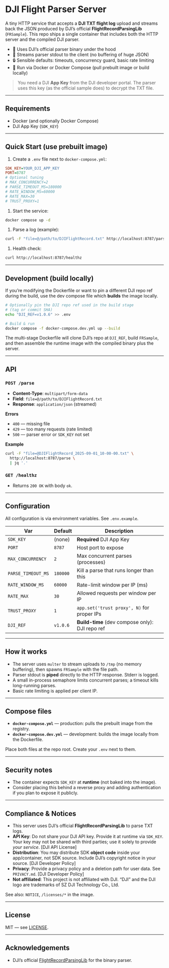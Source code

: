 # DJI Flight Parser Server

A tiny HTTP service that accepts a **DJI TXT flight log** upload and streams back the JSON produced by DJI’s official **FlightRecordParsingLib** (`FRSample`). This repo ships a single container that includes both the HTTP server and the compiled DJI parser.

* 🧰 Uses DJI’s official parser binary under the hood
* 🚀 Streams parser stdout to the client (no buffering of huge JSON)
* 🔒 Sensible defaults: timeouts, concurrency guard, basic rate limiting
* 🐳 Run via Docker or Docker Compose (pull prebuilt image or build locally)

> You need a DJI **App Key** from the DJI developer portal. The parser uses this key (as the official sample does) to decrypt the TXT file.

---

## Requirements

* Docker (and optionally Docker Compose)
* DJI App Key (`SDK_KEY`)

---

## Quick Start (use prebuilt image)

1. Create a `.env` file next to `docker-compose.yml`:

```ini
SDK_KEY=YOUR_DJI_APP_KEY
PORT=8787
# Optional tuning
# MAX_CONCURRENCY=2
# PARSE_TIMEOUT_MS=180000
# RATE_WINDOW_MS=60000
# RATE_MAX=30
# TRUST_PROXY=1
```

1. Start the service:

```bash
docker compose up -d
```

1. Parse a log (example):

```bash
curl -F "file=@/path/to/DJIFlightRecord.txt" http://localhost:8787/parse > out.json
```

1. Health check:

```bash
curl http://localhost:8787/healthz
```

---

## Development (build locally)

If you’re modifying the Dockerfile or want to pin a different DJI repo ref during the build, use the dev compose file which **builds** the image locally.

```bash
# Optionally pin the DJI repo ref used in the build stage
# (tag or commit SHA)
echo "DJI_REF=v1.0.6" >> .env

# Build & run
docker compose -f docker-compose.dev.yml up --build
```

The multi-stage Dockerfile will clone DJI’s repo at `DJI_REF`, build `FRSample`, and then assemble the runtime image with the compiled binary plus the server.

---

## API

### `POST /parse`

* **Content-Type**: `multipart/form-data`
* **Field**: `file=@/path/to/DJIFlightRecord.txt`
* **Response**: `application/json` (streamed)

**Errors**

* `400` — missing file
* `429` — too many requests (rate limited)
* `500` — parser error or `SDK_KEY` not set

**Example**

```bash
curl -F "file=@DJIFlightRecord_2025-09-01_10-00-00.txt" \
  http://localhost:8787/parse \
  | jq '.'
```

### `GET /healthz`

* Returns `200 OK` with body `ok`.

---

## Configuration

All configuration is via environment variables. See `.env.example`.

| Var                | Default  | Description                                     |
|--------------------|----------|-------------------------------------------------|
| `SDK_KEY`          | (none)   | **Required** DJI App Key                        |
| `PORT`             | `8787`   | Host port to expose                             |
| `MAX_CONCURRENCY`  | `2`      | Max concurrent parses (processes)               |
| `PARSE_TIMEOUT_MS` | `180000` | Kill a parse that runs longer than this         |
| `RATE_WINDOW_MS`   | `60000`  | Rate-limit window per IP (ms)                   |
| `RATE_MAX`         | `30`     | Allowed requests per window per IP              |
| `TRUST_PROXY`      | `1`      | `app.set('trust proxy', N)` for proper IPs      |
| `DJI_REF`          | `v1.0.6` | **Build-time** (dev compose only): DJI repo ref |

---

## How it works

* The server uses `multer` to stream uploads to `/tmp` (no memory buffering), then spawns `FRSample` with the file path.
* Parser stdout is **piped** directly to the HTTP response. Stderr is logged.
* A small in-process semaphore limits concurrent parses; a timeout kills long-running parses.
* Basic rate limiting is applied per client IP.

---

## Compose files

* **`docker-compose.yml`** — production: pulls the prebuilt image from the registry.
* **`docker-compose.dev.yml`** — development: builds the image locally from the Dockerfile.

Place both files at the repo root. Create your `.env` next to them.

---

## Security notes

* The container expects `SDK_KEY` at **runtime** (not baked into the image).
* Consider placing this behind a reverse proxy and adding authentication if you plan to expose it publicly.

---

## Compliance & Notices

- This server uses DJI’s official **FlightRecordParsingLib** to parse TXT logs.
- **API Key**: Do not share your DJI API key. Provide it at runtime via `SDK_KEY`. Your key may not be shared with third parties; use it solely to provide _your service_. [DJI API License]
- **Distribution**: You may distribute SDK **object code** inside your app/container, not SDK source. Include DJI’s copyright notice in your source. [DJI Developer Policy]
- **Privacy**: Provide a privacy policy and a deletion path for user data. See `PRIVACY.md`. [DJI Developer Policy]
- **Not affiliated**: This project is not affiliated with DJI. “DJI” and the DJI logo are trademarks of SZ DJI Technology Co., Ltd.

See also: `NOTICE`, `/licenses/*` in the image.

---

## License

MIT — see [LICENSE](./LICENSE).

---

## Acknowledgements

* DJI’s official [FlightRecordParsingLib](https://github.com/dji-sdk/FlightRecordParsingLib) for the binary parser.
